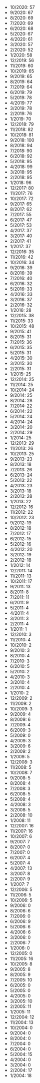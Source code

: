 *  10/2020: 57
*  9/2020: 67
*  8/2020: 69
*  7/2020: 69
*  6/2020: 68
*  5/2020: 67
*  4/2020: 61
*  3/2020: 57
*  2/2020: 52
*  1/2020: 58
*  12/2019: 56
*  11/2019: 60
*  10/2019: 65
*  9/2019: 65
*  8/2019: 64
*  7/2019: 64
*  6/2019: 79
*  5/2019: 78
*  4/2019: 77
*  3/2019: 78
*  2/2019: 76
*  1/2019: 70
*  12/2018: 79
*  11/2018: 82
*  10/2018: 81
*  9/2018: 100
*  8/2018: 94
*  7/2018: 90
*  6/2018: 92
*  5/2018: 95
*  4/2018: 99
*  3/2018: 95
*  2/2018: 95
*  1/2018: 96
*  12/2017: 80
*  11/2017: 76
*  10/2017: 72
*  9/2017: 65
*  8/2017: 62
*  7/2017: 55
*  6/2017: 47
*  5/2017: 53
*  4/2017: 37
*  3/2017: 40
*  2/2017: 41
*  1/2017: 37
*  12/2016: 35
*  11/2016: 42
*  10/2016: 34
*  9/2016: 39
*  8/2016: 39
*  7/2016: 40
*  6/2016: 32
*  5/2016: 33
*  4/2016: 33
*  3/2016: 37
*  2/2016: 32
*  1/2016: 28
*  12/2015: 38
*  11/2015: 33
*  10/2015: 48
*  9/2015: 41
*  8/2015: 31
*  7/2015: 36
*  6/2015: 35
*  5/2015: 31
*  4/2015: 30
*  3/2015: 30
*  2/2015: 31
*  1/2015: 25
*  12/2014: 25
*  11/2014: 25
*  10/2014: 24
*  9/2014: 25
*  8/2014: 28
*  7/2014: 22
*  6/2014: 22
*  5/2014: 24
*  4/2014: 24
*  3/2014: 20
*  2/2014: 29
*  1/2014: 25
*  12/2013: 29
*  11/2013: 26
*  10/2013: 25
*  9/2013: 23
*  8/2013: 18
*  7/2013: 26
*  6/2013: 24
*  5/2013: 22
*  4/2013: 23
*  3/2013: 18
*  2/2013: 28
*  1/2013: 22
*  12/2012: 16
*  11/2012: 22
*  10/2012: 23
*  9/2012: 19
*  8/2012: 18
*  7/2012: 17
*  6/2012: 15
*  5/2012: 16
*  4/2012: 20
*  3/2012: 19
*  2/2012: 18
*  1/2012: 14
*  12/2011: 14
*  11/2011: 13
*  10/2011: 17
*  9/2011: 13
*  8/2011: 8
*  7/2011: 11
*  6/2011: 9
*  5/2011: 4
*  4/2011: 4
*  3/2011: 3
*  2/2011: 4
*  1/2011: 1
*  12/2010: 3
*  11/2010: 4
*  10/2010: 2
*  9/2010: 3
*  8/2010: 4
*  7/2010: 3
*  6/2010: 5
*  5/2010: 2
*  4/2010: 3
*  3/2010: 4
*  2/2010: 4
*  1/2010: 2
*  12/2009: 2
*  11/2009: 2
*  10/2009: 3
*  9/2009: 4
*  8/2009: 6
*  7/2009: 4
*  6/2009: 3
*  5/2009: 0
*  4/2009: 3
*  3/2009: 6
*  2/2009: 2
*  1/2009: 5
*  12/2008: 3
*  11/2008: 5
*  10/2008: 7
*  9/2008: 5
*  8/2008: 4
*  7/2008: 3
*  6/2008: 5
*  5/2008: 4
*  4/2008: 3
*  3/2008: 5
*  2/2008: 10
*  1/2008: 11
*  12/2007: 16
*  11/2007: 16
*  10/2007: 6
*  9/2007: 7
*  8/2007: 0
*  7/2007: 0
*  6/2007: 4
*  5/2007: 4
*  4/2007: 13
*  3/2007: 8
*  2/2007: 9
*  1/2007: 7
*  12/2006: 5
*  11/2006: 5
*  10/2006: 5
*  9/2006: 0
*  8/2006: 6
*  7/2006: 0
*  6/2006: 9
*  5/2006: 6
*  4/2006: 6
*  3/2006: 0
*  2/2006: 7
*  1/2006: 0
*  12/2005: 0
*  11/2005: 16
*  10/2005: 8
*  9/2005: 8
*  8/2005: 9
*  7/2005: 10
*  6/2005: 0
*  5/2005: 0
*  4/2005: 0
*  3/2005: 10
*  2/2005: 11
*  1/2005: 11
*  12/2004: 12
*  11/2004: 13
*  10/2004: 0
*  9/2004: 0
*  8/2004: 0
*  7/2004: 0
*  6/2004: 0
*  5/2004: 15
*  4/2004: 0
*  3/2004: 0
*  2/2004: 17
*  1/2004: 18